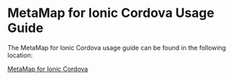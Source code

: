 # MetaMap for Ionic Cordova Usage Guide
The MetaMap for Ionic Cordova usage guide can be found in the following location:

[MetaMap for Ionic Cordova](https://github.com/GetMetaMap/metamap-cordova-plugin/blob/master/docs/metaMap-ionic-cordova.md)
